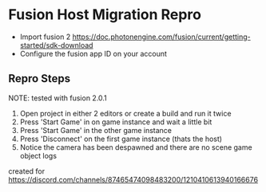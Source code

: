 # Fusion Host Migration Repro

* Import fusion 2 <https://doc.photonengine.com/fusion/current/getting-started/sdk-download>
* Configure the fusion app ID on your account

## Repro Steps

NOTE: tested with fusion 2.0.1

1. Open project in either 2 editors or create a build and run it twice
2. Press 'Start Game' in on game instance and wait a little bit
3. Press 'Start Game' in the other game instance
4. Press 'Disconnect' on the first game instance (thats the host)
5. Notice the camera has been despawned and there are no scene game object logs

created for <https://discord.com/channels/87465474098483200/1210410613940166676>
